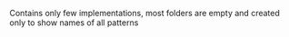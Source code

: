 Contains only few implementations, most folders are empty and created only to show names of all patterns